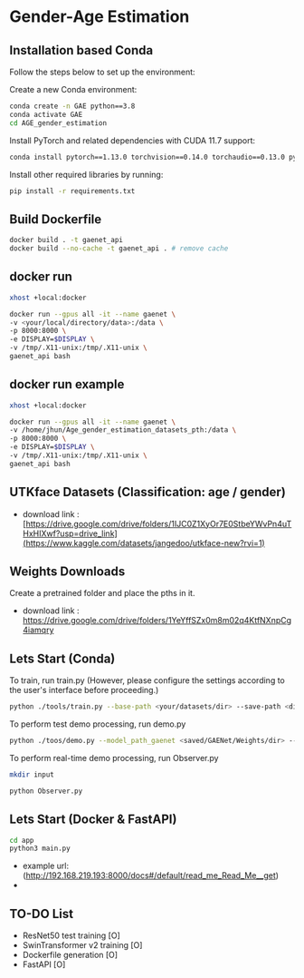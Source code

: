 # Gender-Age Estimation

## Installation based Conda

Follow the steps below to set up the environment:

Create a new Conda environment:
   ```bash
   conda create -n GAE python==3.8
   conda activate GAE
   cd AGE_gender_estimation
   ```
Install PyTorch and related dependencies with CUDA 11.7 support:
   ```bash
   conda install pytorch==1.13.0 torchvision==0.14.0 torchaudio==0.13.0 pytorch-cuda=11.7 -c pytorch -c nvidia
   ```
Install other required libraries by running:
   ```bash
   pip install -r requirements.txt
   ```

## Build Dockerfile
```bash
docker build . -t gaenet_api
docker build --no-cache -t gaenet_api . # remove cache
```
## docker run
```bash
xhost +local:docker

docker run --gpus all -it --name gaenet \
-v <your/local/directory/data>:/data \
-p 8000:8000 \
-e DISPLAY=$DISPLAY \
-v /tmp/.X11-unix:/tmp/.X11-unix \
gaenet_api bash
```
## docker run example
```bash
xhost +local:docker

docker run --gpus all -it --name gaenet \
-v /home/jhun/Age_gender_estimation_datasets_pth:/data \
-p 8000:8000 \
-e DISPLAY=$DISPLAY \
-v /tmp/.X11-unix:/tmp/.X11-unix \
gaenet_api bash
```
## UTKface Datasets (Classification: age / gender)
- download link : [https://drive.google.com/drive/folders/1IJC0Z1XyOr7E0StbeYWvPn4uTHxHIXwf?usp=drive_link](https://www.kaggle.com/datasets/jangedoo/utkface-new?rvi=1)

## Weights Downloads
Create a pretrained folder and place the pths in it.
- download link : https://drive.google.com/drive/folders/1YeYffSZx0m8m02q4KtfNXnpCg4iamqry

## Lets Start (Conda)
To train, run train.py (However, please configure the settings according to the user's interface before proceeding.)
   ```bash
   python ./tools/train.py --base-path <your/datasets/dir> --save-path <dir/you/want/to/save>
   ```

To perform test demo processing, run demo.py

   ```bash
   python ./toos/demo.py --model_path_gaenet <saved/GAENet/Weights/dir> --model_path_yolo <yolo/weights/dir> ----image_path <test/image>
   ```

To perform real-time demo processing, run Observer.py

   ```bash
   mkdir input
   ```

   ```bash
   python Observer.py
   ```
## Lets Start (Docker & FastAPI)

```bash
cd app
python3 main.py
```
- example url: (http://192.168.219.193:8000/docs#/default/read_me_Read_Me__get)
- 
## TO-DO List
- ResNet50 test training [O]
- SwinTransformer v2 training [O]
- Dockerfile generation [O]
- FastAPI [O]
